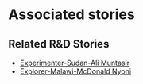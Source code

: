 # Associated stories

<!-- !!DO NOT REMOVE!! start autogenerated hyperlinks -->
## Related R&D Stories
- [Experimenter-Sudan-Ali Muntasir](/stories/?doc=Experimenters_SDN)
- [Explorer\-Malawi\-McDonald Nyoni](/stories/?doc=Explorers_MWI)
<!-- !!DO NOT REMOVE!! end autogenerated hyperlinks -->